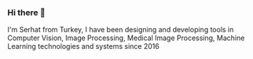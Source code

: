 ### Hi there 👋

I'm Serhat from Turkey, I have been designing and developing tools in Computer Vision, Image Processing, Medical Image Processing, Machine Learning technologies and systems since 2016
